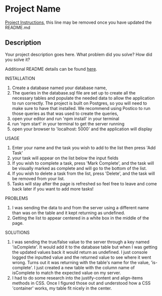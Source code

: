 # Project Name

[Project Instructions](./INSTRUCTIONS.md), this line may be removed once you have updated the README.md

## Description

Your project description goes here. What problem did you solve? How did you solve it?

Additional README details can be found [here](https://github.com/PrimeAcademy/readme-template/blob/master/README.md).

INSTALLATION
1. Create a database named your database name,
2. The queries in the database.sql file are set up to create all the necessary tables and populate the needed data to allow the application to run correctly. The project is built on Postgres, so you will need to make sure to have that installed. We recommend using Postico to run those queries as that was used to create the queries,
3. open your editor and run 'npm install' in your terminal
4. run 'npm start' in your terminal to get the server running
5. open your browser to 'localhost: 5000' and the application will display

USAGE
1. Enter your name and the task you wish to add to the list then press 'Add Task'
2. your task will appear on the list below the input fields
3. If you wish to complete a task, press 'Mark Complete', and the task will be visually marked as complete and will go to the bottom of the list.
4. If you wish to delete a task from the list, press 'Delete', and the task will be removed from your list. 
5. Tasks will stay after the page is refreshed so feel free to leave and come back later if you want to add more tasks!

PROBLEMS
1. I was sending the data to and from the server using a different name than was on the table and it kept returning as undefined. 
2. Getting the list to appear centered in a white box in the middle of the page.

SOLUTIONS
1. I was sending the true/false value to the server through a key named 'isComplete'. It would add it to the database table but when I was getting the updated values back it would return as undefined. I just console logged the inputted value and the returned value to see where it went wrong. Turns out it was returning with the table's name for the value, 'is-complete'. I just created a new table with the column name of isComplete to match the expected value on my server. 
2. I had to do some research into the justify-content and align-items methods in CSS. Once I figured those out and understood how a CSS 'container' works, my table fit nicely in the center. 
